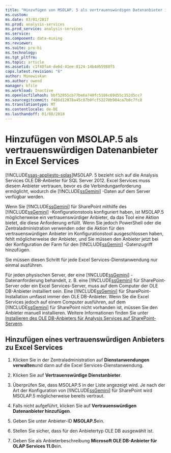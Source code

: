 ```yaml
---
title: "Hinzufügen von MSOLAP. 5 als vertrauenswürdigen Datenanbieter in Excel Services | Microsoft Docs"
ms.custom: 
ms.date: 03/01/2017
ms.prod: analysis-services
ms.prod_service: analysis-services
ms.service: 
ms.component: data-mining
ms.reviewer: 
ms.suite: pro-bi
ms.technology: 
ms.tgt_pltfrm: 
ms.topic: article
ms.assetid: c1f40fa4-de6d-41ee-8124-14b4d65988f5
caps.latest.revision: "6"
author: Minewiskan
ms.author: owend
manager: kfile
ms.workload: Inactive
ms.openlocfilehash: bbf52055cb77be6a740fc5186c69d55c352d5cc7
ms.sourcegitcommit: f486d12078a45c87b0fcf52270b904ca7b0c7fc8
ms.translationtype: MT
ms.contentlocale: de-DE
ms.lasthandoff: 01/08/2018
---
```

# <a name="add-msolap5-as-a-trusted-data-provider-in-excel-services"></a>Hinzufügen von MSOLAP.5 als vertrauenswürdigen Datenanbieter in Excel Services
[!INCLUDE[ssas-appliesto-sqlas](../../includes/ssas-appliesto-sqlas.md)]MSOLAP. 5 bezieht sich auf die Analysis Services OLE DB-Anbieter für SQL Server 2012. Excel Services muss diesem Anbieter vertrauen, bevor es die Verbindunganforderung ermöglicht, wodurch die [!INCLUDE[ssGemini](../../includes/ssgemini-md.md)] -Daten auf dem Server verfügbar werden.  
  
 Wenn Sie [!INCLUDE[ssGemini](../../includes/ssgemini-md.md)] für SharePoint mithilfe des [!INCLUDE[ssGemini](../../includes/ssgemini-md.md)] -Konfigurationstools konfiguriert haben, ist MSOLAP.5 möglicherweise ein vertrauenswürdiger Anbieter, da das Tool eine Aktion bietet, die diese Anforderung erfüllt. Wenn Sie jedoch PowerShell oder die Zentraladministration verwenden oder die Aktion für den vertrauenswürdigen Anbieter im Konfigurationstool ausgeschlossen haben, fehlt möglicherweise der Anbieter, und Sie müssen den Anbieter jetzt bei der Konfiguration der Farm für den [!INCLUDE[ssGemini](../../includes/ssgemini-md.md)] -Datenzugriff hinzufügen.  
  
 Sie müssen diesen Schritt für jede Excel Services-Dienstanwendung nur einmal ausführen.  
  
 Für jeden physischen Server, der eine [!INCLUDE[ssGemini](../../includes/ssgemini-md.md)] -Datenanforderung behandelt, z. B. eine [!INCLUDE[ssGemini](../../includes/ssgemini-md.md)] für SharePoint-Server oder ein Excel Services-Server, muss auf dem Computer der OLE DB-Anbieter installiert sein. Eine [!INCLUDE[ssGemini](../../includes/ssgemini-md.md)] für SharePoint-Installation umfasst immer den OLE DB-Anbieter. Wenn Sie die Excel Services jedoch auf einem Computer ausführen, auf dem [!INCLUDE[ssGemini](../../includes/ssgemini-md.md)] für SharePoint nicht vorhanden ist, müssen Sie den Anbieter manuell installieren. Weitere Informationen finden Sie unter [Installieren des OLE DB-Anbieters für Analysis Services auf SharePoint-Servern](http://msdn.microsoft.com/en-us/2c62daf9-1f2d-4508-a497-af62360ee859).  
  
## <a name="add-a-trusted-provider-to-excel-services"></a>Hinzufügen eines vertrauenswürdigen Anbieters zu Excel Services  
  
1.  Klicken Sie in der Zentraladministration auf **Dienstanwendungen verwalten**und dann auf die Excel Services-Dienstanwendung.  
  
2.  Klicken Sie auf **Vertrauenswürdige Dienstanbieter**.  
  
3.  Überprüfen Sie, dass MSOLAP.5 in der Liste angezeigt wird. Je nach der Art der Konfiguration von [!INCLUDE[ssGemini](../../includes/ssgemini-md.md)] für SharePoint wird MSOLAP.5 möglicherweise bereits vertraut.  
  
4.  Falls nicht aufgeführt, klicken Sie auf **Vertrauenswürdigen Datenanbieter hinzufügen**.  
  
5.  Geben Sie unter Anbieter-ID **MSOLAP.5**ein.  
  
6.  Stellen Sie sicher, dass für den Anbietertyp OLE DB ausgewählt ist.  
  
7.  Geben Sie als Anbieterbeschreibung **Microsoft OLE DB-Anbieter für OLAP Services 11.0**ein.  
  
  
